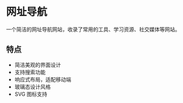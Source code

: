 # 网址导航

一个简洁的网址导航网站，收录了常用的工具、学习资源、社交媒体等网站。

## 特点

- 简洁美观的界面设计
- 支持搜索功能
- 响应式布局，适配移动端
- 玻璃态设计风格
- SVG 图标支持
